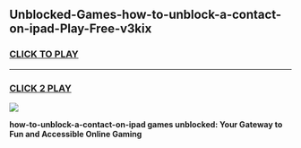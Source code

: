 
## Unblocked-Games-how-to-unblock-a-contact-on-ipad-Play-Free-v3kix
<h3>
<a href="https://premium76.site?title=how-to-unblock-a-contact-on-ipad&ref=21A">CLICK TO PLAY</a></h3>
<hr>

<h3>
<a href="https://premium76.site?title=how-to-unblock-a-contact-on-ipad&ref=21A">CLICK 2 PLAY</a>
  
</h3>

<a href="https://premium76.site?title=how-to-unblock-a-contact-on-ipad&ref=21A"><img src="https://clearcache.store/games.png"></a>


**how-to-unblock-a-contact-on-ipad games unblocked: Your Gateway to Fun and Accessible Online Gaming**
